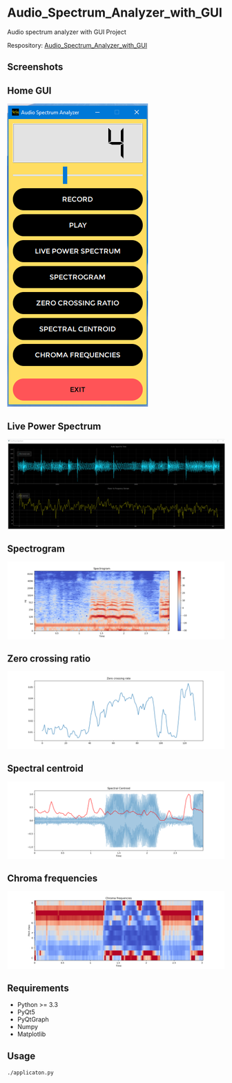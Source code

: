 # Audio_Spectrum_Analyzer_with_GUI

Audio spectrum analyzer with GUI Project

Respository: [Audio_Spectrum_Analyzer_with_GUI](https://github.com/ravimallah8/Audio_Spectrum_Analyzer_with_GUI)

## Screenshots
Home GUI
------------
![](Screenshot/home.png)

Live Power Spectrum
------------
![](Screenshot/pw_1.png)


Spectrogram
------------
![](Screenshot/spectro_1.png)


Zero crossing ratio
------------
![](Screenshot/zcr_1.png)


Spectral centroid
------------
![](Screenshot/sc_1.png)


Chroma frequencies
------------
![](Screenshot/cf_1.png)

Requirements
------------

- Python >= 3.3
- PyQt5
- PyQtGraph
- Numpy
- Matplotlib


Usage
------------
```shell
./applicaton.py
```
